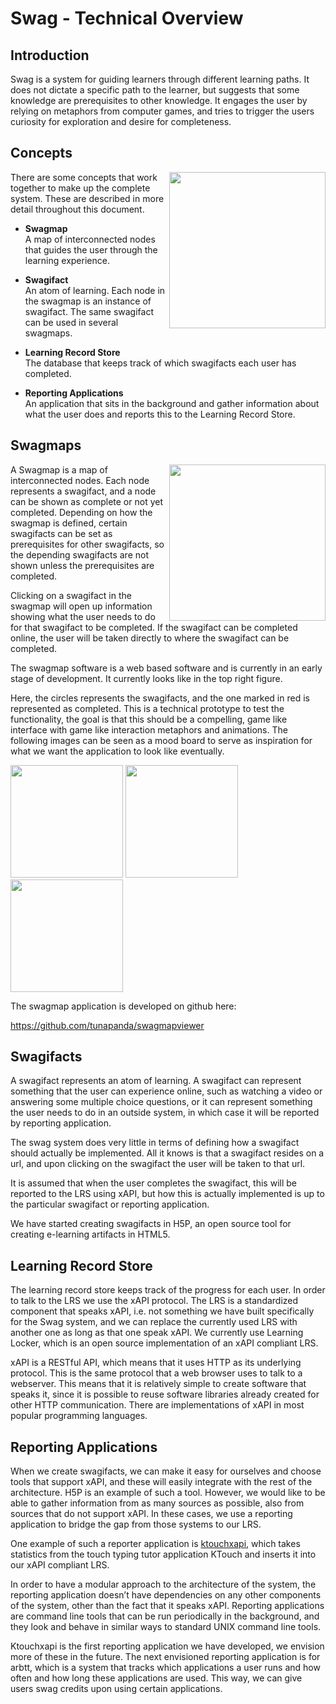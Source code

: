 Swag - Technical Overview
=========================

Introduction
------------

Swag is a system for guiding learners through different learning paths. It does not dictate a specific path to the learner, 
but suggests that some knowledge are prerequisites to other knowledge. It engages the user by relying on metaphors from 
computer games, and tries to trigger the users curiosity for exploration and desire for completeness.

Concepts
--------

<img align="right" width="250" src="https://raw.github.com/tunapanda/swag/master/doc/swag_system_diagram.png" />

There are some concepts that work together to make up the complete system. These are described in more detail throughout this document.

* __Swagmap__  
  A map of interconnected nodes that guides the user through the learning experience.
 
* __Swagifact__  
  An atom of learning. Each node in the swagmap is an instance of swagifact. The same swagifact can be used in several
  swagmaps.

* __Learning Record Store__  
  The database that keeps track of which swagifacts each user has completed.

* __Reporting Applications__  
  An application that sits in the background and gather information about what the user does and reports this to the
  Learning Record Store.

Swagmaps
--------

<img align="right" width="250" src="https://raw.github.com/tunapanda/swag/master/doc/swagmapviewer_screenshot.png" />

A Swagmap is a map of interconnected nodes. Each node represents a swagifact, and a node can be shown as complete or not 
yet completed. Depending on how the swagmap is defined, certain swagifacts can be set as prerequisites for other swagifacts,
so the depending swagifacts are not shown unless the prerequisites are completed.

Clicking on a swagifact in the swagmap will open up information showing what the user needs to do for that swagifact to be
completed. If the swagifact can be completed online, the user will be taken directly to where the swagifact can be completed.

The swagmap software is a web based software and is currently in an early stage of development. It currently looks like in
the top right figure.

Here, the circles represents the swagifacts, and the one marked in red is represented as completed. This is a technical
prototype to test the functionality, the goal is that this should be a compelling, game like interface with game like
interaction metaphors and animations. The following images can be seen as a mood board to serve as inspiration for what
we want the application to look like eventually.

<img height="180" src="https://raw.github.com/tunapanda/swag/master/doc/swagmap_moodboard_1.png" />
<img height="180" src="https://raw.github.com/tunapanda/swag/master/doc/swagmap_moodboard_2.png" />
<img height="180" src="https://raw.github.com/tunapanda/swag/master/doc/swagmap_moodboard_3.jpg" />

The swagmap application is developed on github here:

https://github.com/tunapanda/swagmapviewer

Swagifacts
----------

A swagifact represents an atom of learning. A swagifact can represent something that the user can experience online, 
such as watching a video or answering some multiple choice questions, or it can represent something the user needs to do 
in an outside system, in which case it will be reported by reporting application.

The swag system does very little in terms of defining how a swagifact should actually be implemented. All it knows is that 
a swagifact resides on a url, and upon clicking on the swagifact the user will be taken to that url.

It is assumed that when the user completes the swagifact, this will be reported to the LRS using xAPI, but how this is 
actually implemented is up to the particular swagifact or reporting application.

We have started creating swagifacts in H5P, an open source tool for creating e-learning artifacts in HTML5.

Learning Record Store
---------------------

The learning record store keeps track of the progress for each user. In order to talk to the LRS we use the xAPI protocol. 
The LRS is a standardized component that speaks xAPI, i.e. not something we have built specifically for the Swag system, and 
we can replace the currently used LRS with another one as long as that one speak xAPI. We currently use Learning Locker, 
which is an open source implementation of an xAPI compliant LRS.

xAPI is a RESTful API, which means that it uses HTTP as its underlying protocol. This is the same protocol that a web browser 
uses to talk to a webserver. This means that it is relatively simple to create software that speaks it, since it is possible 
to reuse software libraries already created for other HTTP communication. There are implementations of xAPI in most popular 
programming languages.

Reporting Applications
----------------------

When we create swagifacts, we can make it easy for ourselves and choose tools that support xAPI, and these will easily 
integrate with the rest of the architecture. H5P is an example of such a tool. However, we would like to be able to gather 
information from as many sources as possible, also from sources that do not support xAPI. In these cases, we use a reporting 
application to bridge the gap from those systems to our LRS. 

One example of such a reporter application is [ktouchxapi](https://github.com/tunapanda/ktouchxapi), which takes statistics
from the touch typing tutor application KTouch and inserts it into our xAPI compliant LRS.

In order to have a modular approach to the architecture of the system, the reporting application doesn’t have dependencies 
on any other components of the system, other than the fact that it speaks xAPI. Reporting applications are command line tools 
that can be run periodically in the background, and they look and behave in similar ways to standard UNIX command line tools.

Ktouchxapi is the first reporting application we have developed, we envision more of these in the future. The next envisioned 
reporting application is for arbtt, which is a system that tracks which applications a user runs and how often and how long 
these applications are used. This way, we can give users swag credits upon using certain applications.
